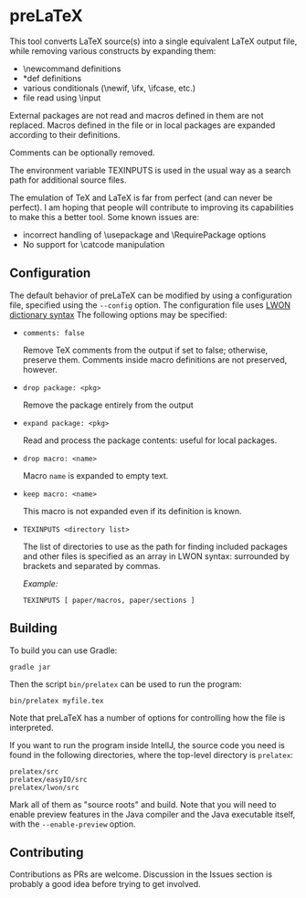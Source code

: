 # preLaTeX

This tool converts LaTeX source(s) into a single equivalent LaTeX output file, while removing various constructs by expanding them:

* \newcommand definitions
* \*def definitions
* various conditionals (\newif, \ifx, \ifcase, etc.)
* file read using \input

External packages are not read and macros defined in them are not replaced. Macros defined in the file
or in local packages are expanded according to their definitions.

Comments can be optionally removed.

The environment variable TEXINPUTS is used  in the usual way as a search path
for additional source files.

The emulation of TeX and LaTeX is far from perfect (and can never be perfect).
I am hoping that people will contribute to improving its capabilities to make
this a better tool. Some known issues are:

* incorrect handling of \usepackage and \RequirePackage options
* No support for \catcode manipulation

## Configuration

The default behavior of preLaTeX can be modified by using a configuration file, specified using the `--config`
option. The configuration file uses [LWON dictionary syntax](https://github.com/andrewcmyers/lwon)
The following options may be specified:

- `comments: false`

    Remove TeX comments from the output if set to false; otherwise,
    preserve them. Comments inside macro definitions are not preserved,
    however.

- `drop package: <pkg>`

    Remove the package entirely from the output

- `expand package: <pkg>`

    Read and process the package contents: useful for local packages.

- `drop macro: <name>`

    Macro `name` is expanded to empty text.

- `keep macro: <name>`

    This macro is not expanded even if its definition is known.

- `TEXINPUTS <directory list>`

    The list of directories to use as the path for finding included packages and other files is
    specified as an array in LWON syntax: surrounded by brackets and separated by commas.
 
    *Example:*

    ```
    TEXINPUTS [ paper/macros, paper/sections ]
    ```

## Building

To build you can use Gradle:

    gradle jar

Then the script `bin/prelatex` can be used to run the program:

    bin/prelatex myfile.tex

Note that preLaTeX has a number of options for controlling how the file is interpreted.

If you want to run the program inside IntellJ, the source code you need is
found in the following directories, where the top-level directory is
`prelatex`:

    prelatex/src
    prelatex/easyIO/src
    prelatex/lwon/src

Mark all of them as "source roots" and build. Note that you will need to enable preview features
in the Java compiler and the Java executable itself, with the `--enable-preview` option.

## Contributing

Contributions as PRs are welcome. Discussion in the Issues section is probably a good idea before trying to get involved.
